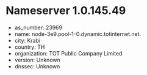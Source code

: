 # Nameserver 1.0.145.49

* as_number: 23969
* name: node-3e9.pool-1-0.dynamic.totinternet.net.
* city: Krabi
* country: TH
* organization: TOT Public Company Limited
* version: Unknown
* dnssec: Unknown
